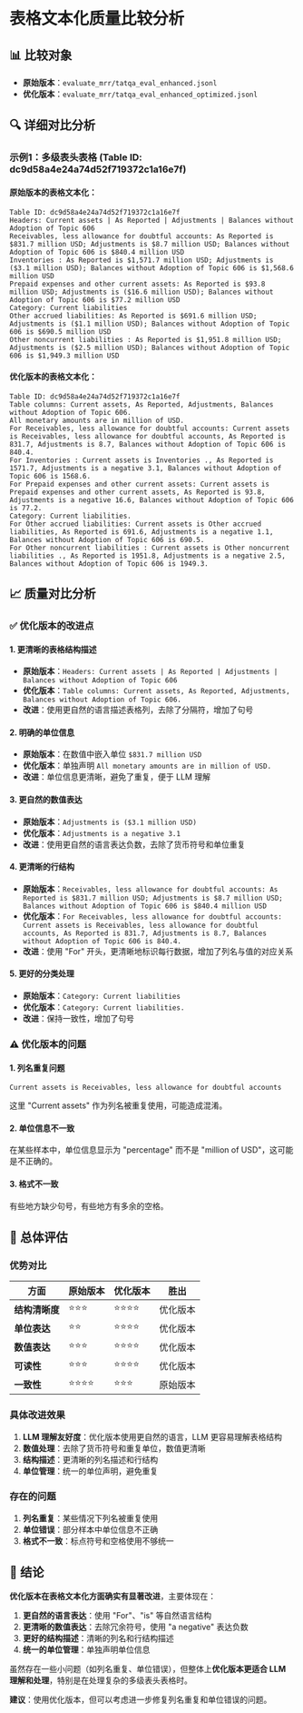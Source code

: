# 表格文本化质量比较分析

## 📊 比较对象

- **原始版本**：`evaluate_mrr/tatqa_eval_enhanced.jsonl`
- **优化版本**：`evaluate_mrr/tatqa_eval_enhanced_optimized.jsonl`

## 🔍 详细对比分析

### 示例1：多级表头表格 (Table ID: dc9d58a4e24a74d52f719372c1a16e7f)

#### 原始版本的表格文本化：
```
Table ID: dc9d58a4e24a74d52f719372c1a16e7f
Headers: Current assets | As Reported | Adjustments | Balances without Adoption of Topic 606
Receivables, less allowance for doubtful accounts: As Reported is $831.7 million USD; Adjustments is $8.7 million USD; Balances without Adoption of Topic 606 is $840.4 million USD
Inventories : As Reported is $1,571.7 million USD; Adjustments is ($3.1 million USD); Balances without Adoption of Topic 606 is $1,568.6 million USD
Prepaid expenses and other current assets: As Reported is $93.8 million USD; Adjustments is ($16.6 million USD); Balances without Adoption of Topic 606 is $77.2 million USD
Category: Current liabilities
Other accrued liabilities: As Reported is $691.6 million USD; Adjustments is ($1.1 million USD); Balances without Adoption of Topic 606 is $690.5 million USD
Other noncurrent liabilities : As Reported is $1,951.8 million USD; Adjustments is ($2.5 million USD); Balances without Adoption of Topic 606 is $1,949.3 million USD
```

#### 优化版本的表格文本化：
```
Table ID: dc9d58a4e24a74d52f719372c1a16e7f
Table columns: Current assets, As Reported, Adjustments, Balances without Adoption of Topic 606.
All monetary amounts are in million of USD.
For Receivables, less allowance for doubtful accounts: Current assets is Receivables, less allowance for doubtful accounts, As Reported is 831.7, Adjustments is 8.7, Balances without Adoption of Topic 606 is 840.4.
For Inventories : Current assets is Inventories ., As Reported is 1571.7, Adjustments is a negative 3.1, Balances without Adoption of Topic 606 is 1568.6.
For Prepaid expenses and other current assets: Current assets is Prepaid expenses and other current assets, As Reported is 93.8, Adjustments is a negative 16.6, Balances without Adoption of Topic 606 is 77.2.
Category: Current liabilities.
For Other accrued liabilities: Current assets is Other accrued liabilities, As Reported is 691.6, Adjustments is a negative 1.1, Balances without Adoption of Topic 606 is 690.5.
For Other noncurrent liabilities : Current assets is Other noncurrent liabilities ., As Reported is 1951.8, Adjustments is a negative 2.5, Balances without Adoption of Topic 606 is 1949.3.
```

## 📈 质量对比分析

### ✅ 优化版本的改进点

#### 1. **更清晰的表格结构描述**
- **原始版本**：`Headers: Current assets | As Reported | Adjustments | Balances without Adoption of Topic 606`
- **优化版本**：`Table columns: Current assets, As Reported, Adjustments, Balances without Adoption of Topic 606.`
- **改进**：使用更自然的语言描述表格列，去除了分隔符，增加了句号

#### 2. **明确的单位信息**
- **原始版本**：在数值中嵌入单位 `$831.7 million USD`
- **优化版本**：单独声明 `All monetary amounts are in million of USD.`
- **改进**：单位信息更清晰，避免了重复，便于 LLM 理解

#### 3. **更自然的数值表达**
- **原始版本**：`Adjustments is ($3.1 million USD)`
- **优化版本**：`Adjustments is a negative 3.1`
- **改进**：使用更自然的语言表达负数，去除了货币符号和单位重复

#### 4. **更清晰的行结构**
- **原始版本**：`Receivables, less allowance for doubtful accounts: As Reported is $831.7 million USD; Adjustments is $8.7 million USD; Balances without Adoption of Topic 606 is $840.4 million USD`
- **优化版本**：`For Receivables, less allowance for doubtful accounts: Current assets is Receivables, less allowance for doubtful accounts, As Reported is 831.7, Adjustments is 8.7, Balances without Adoption of Topic 606 is 840.4.`
- **改进**：使用 "For" 开头，更清晰地标识每行数据，增加了列名与值的对应关系

#### 5. **更好的分类处理**
- **原始版本**：`Category: Current liabilities`
- **优化版本**：`Category: Current liabilities.`
- **改进**：保持一致性，增加了句号

### ⚠️ 优化版本的问题

#### 1. **列名重复问题**
```
Current assets is Receivables, less allowance for doubtful accounts
```
这里 "Current assets" 作为列名被重复使用，可能造成混淆。

#### 2. **单位信息不一致**
在某些样本中，单位信息显示为 "percentage" 而不是 "million of USD"，这可能是不正确的。

#### 3. **格式不一致**
有些地方缺少句号，有些地方有多余的空格。

## 🎯 总体评估

### 优势对比

| 方面 | 原始版本 | 优化版本 | 胜出 |
|------|----------|----------|------|
| **结构清晰度** | ⭐⭐⭐ | ⭐⭐⭐⭐ | 优化版本 |
| **单位表达** | ⭐⭐ | ⭐⭐⭐⭐ | 优化版本 |
| **数值表达** | ⭐⭐⭐ | ⭐⭐⭐⭐ | 优化版本 |
| **可读性** | ⭐⭐⭐ | ⭐⭐⭐⭐ | 优化版本 |
| **一致性** | ⭐⭐⭐⭐ | ⭐⭐⭐ | 原始版本 |

### 具体改进效果

1. **LLM 理解友好度**：优化版本使用更自然的语言，LLM 更容易理解表格结构
2. **数值处理**：去除了货币符号和重复单位，数值更清晰
3. **结构描述**：更清晰的列名描述和行结构
4. **单位管理**：统一的单位声明，避免重复

### 存在的问题

1. **列名重复**：某些情况下列名被重复使用
2. **单位错误**：部分样本中单位信息不正确
3. **格式不一致**：标点符号和空格使用不够统一

## 📝 结论

**优化版本在表格文本化方面确实有显著改进**，主要体现在：

1. **更自然的语言表达**：使用 "For"、"is" 等自然语言结构
2. **更清晰的数值表达**：去除冗余符号，使用 "a negative" 表达负数
3. **更好的结构描述**：清晰的列名和行结构描述
4. **统一的单位管理**：单独声明单位信息

虽然存在一些小问题（如列名重复、单位错误），但整体上**优化版本更适合 LLM 理解和处理**，特别是在处理复杂的多级表头表格时。

**建议**：使用优化版本，但可以考虑进一步修复列名重复和单位错误的问题。 